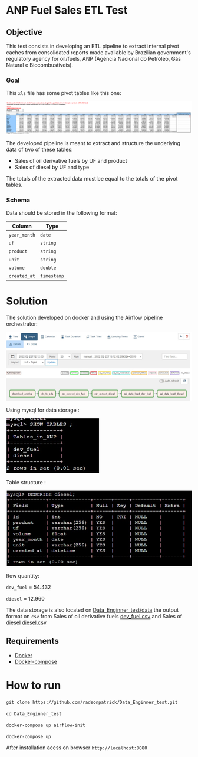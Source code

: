 # ANP Fuel Sales ETL Test

## Objective

This test consists in developing an ETL pipeline to extract internal pivot caches from consolidated reports made available by Brazilian government's regulatory agency for oil/fuels, ANP (Agência Nacional do Petróleo, Gás Natural e Biocombustíveis).
### Goal

This `xls` file has some pivot tables like this one:

![Pivot Table](./images/pivot.png)

The developed pipeline is meant to extract and structure the underlying data of two of these tables:
- Sales of oil derivative fuels by UF and product
- Sales of diesel by UF and type

The totals of the extracted data must be equal to the totals of the pivot tables.

### Schema

Data should be stored in the following format:

| Column       | Type        |
| ------------ | ----------- |
| `year_month` | `date`      |
| `uf`         | `string`    |
| `product`    | `string`    |
| `unit`       | `string`    |
| `volume`     | `double`    |
| `created_at` | `timestamp` |

# Solution
The solution developed on docker and using the Airflow pipeline orchestrator: 

![Aiflow](./images/airflow1.jpg)

Using mysql for data storage :

![mysql](./images/mysql.jpg)

Table structure :

![estrutura](./images/diesel.jpg)

Row quantity:

`dev_fuel` = 54.432

`diesel` = 12.960

The data storage is also located on [Data_Enginner_test/data](https://github.com/radsonpatrick/Data_Enginner_test/tree/main/data) the output format on `csv` from Sales of oil derivative fuels [dev_fuel.csv](https://github.com/radsonpatrick/Data_Enginner_test/blob/main/data/dev_fuel.csv) and Sales of diesel [diesel.csv](https://github.com/radsonpatrick/Data_Enginner_test/blob/main/data/diesel.csv) 


## Requirements
* [Docker](https://docs.docker.com/engine/install/ubuntu/)
* [Docker-compose](https://docs.docker.com/compose/install/)

# How to run


`git clone https://github.com/radsonpatrick/Data_Enginner_test.git`

`cd Data_Enginner_test`

`docker-compose up airflow-init`

`docker-compose up`

After installation acess on browser `http://localhost:8080`
